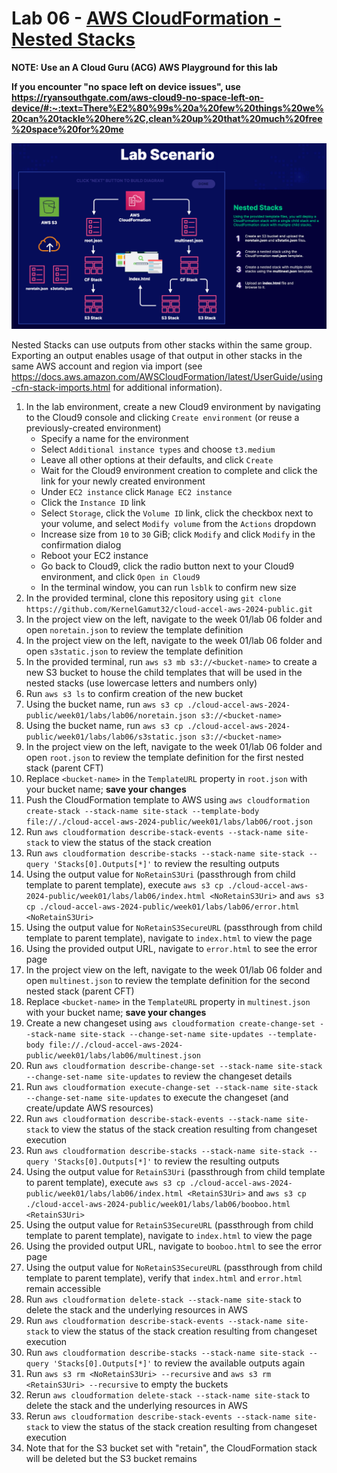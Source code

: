 # Lab 06 - [AWS CloudFormation - Nested Stacks](https://learn.acloud.guru/handson/7e6eecaa-283a-46d2-a1ad-8ec41c198250)

**NOTE: Use an A Cloud Guru (ACG) AWS Playground for this lab**

**If you encounter "no space left on device issues", use https://ryansouthgate.com/aws-cloud9-no-space-left-on-device/#:~:text=There%E2%80%99s%20a%20few%20things%20we%20can%20tackle%20here%2C,clean%20up%20that%20much%20free%20space%20for%20me**

![Week01 / Lab06](../images/week01-lab06.png)

Nested Stacks can use outputs from other stacks within the same group. Exporting an output enables usage of that output in other stacks in the same AWS account and region via import (see https://docs.aws.amazon.com/AWSCloudFormation/latest/UserGuide/using-cfn-stack-imports.html for additional information).

1. In the lab environment, create a new Cloud9 environment by navigating to the Cloud9 console and clicking `Create environment` (or reuse a previously-created environment)
    - Specify a name for the environment
    - Select `Additional instance types` and choose `t3.medium`
    - Leave all other options at their defaults, and click `Create`
    - Wait for the Cloud9 environment creation to complete and click the link for your newly created environment
    - Under `EC2 instance` click `Manage EC2 instance`
    - Click the `Instance ID` link
    - Select `Storage`, click the `Volume ID` link, click the checkbox next to your volume, and select `Modify volume` from the `Actions` dropdown
    - Increase size from `10` to `30` GiB; click `Modify` and click `Modify` in the confirmation dialog
    - Reboot your EC2 instance
    - Go back to Cloud9, click the radio button next to your Cloud9 environment, and click `Open in Cloud9`
    - In the terminal window, you can run `lsblk` to confirm new size
1. In the provided terminal, clone this repository using `git clone https://github.com/KernelGamut32/cloud-accel-aws-2024-public.git`
1. In the project view on the left, navigate to the week 01/lab 06 folder and open `noretain.json` to review the template definition
1. In the project view on the left, navigate to the week 01/lab 06 folder and open `s3static.json` to review the template definition
1. In the provided terminal, run `aws s3 mb s3://<bucket-name>` to create a new S3 bucket to house the child templates that will be used in the nested stacks (use lowercase letters and numbers only)
1. Run `aws s3 ls` to confirm creation of the new bucket
1. Using the bucket name, run `aws s3 cp ./cloud-accel-aws-2024-public/week01/labs/lab06/noretain.json s3://<bucket-name>`
1. Using the bucket name, run `aws s3 cp ./cloud-accel-aws-2024-public/week01/labs/lab06/s3static.json s3://<bucket-name>`
1. In the project view on the left, navigate to the week 01/lab 06 folder and open `root.json` to review the template definition for the first nested stack (parent CFT)
1. Replace `<bucket-name>` in the `TemplateURL` property in `root.json` with your bucket name; **save your changes**
1. Push the CloudFormation template to AWS using `aws cloudformation create-stack --stack-name site-stack --template-body file://./cloud-accel-aws-2024-public/week01/labs/lab06/root.json`
1. Run `aws cloudformation describe-stack-events --stack-name site-stack` to view the status of the stack creation
1. Run `aws cloudformation describe-stacks --stack-name site-stack --query 'Stacks[0].Outputs[*]'` to review the resulting outputs
1. Using the output value for `NoRetainS3Uri` (passthrough from child template to parent template), execute `aws s3 cp ./cloud-accel-aws-2024-public/week01/labs/lab06/index.html <NoRetainS3Uri>` and `aws s3 cp ./cloud-accel-aws-2024-public/week01/labs/lab06/error.html <NoRetainS3Uri>`
1. Using the output value for `NoRetainS3SecureURL` (passthrough from child template to parent template), navigate to `index.html` to view the page
1. Using the provided output URL, navigate to `error.html` to see the error page
1. In the project view on the left, navigate to the week 01/lab 06 folder and open `multinest.json` to review the template definition for the second nested stack (parent CFT)
1. Replace `<bucket-name>` in the `TemplateURL` property in `multinest.json` with your bucket name; **save your changes**
1. Create a new changeset using `aws cloudformation create-change-set --stack-name site-stack --change-set-name site-updates --template-body file://./cloud-accel-aws-2024-public/week01/labs/lab06/multinest.json`
1. Run `aws cloudformation describe-change-set --stack-name site-stack --change-set-name site-updates` to review the changeset details
1. Run `aws cloudformation execute-change-set --stack-name site-stack --change-set-name site-updates` to execute the changeset (and create/update AWS resources)
1. Run `aws cloudformation describe-stack-events --stack-name site-stack` to view the status of the stack creation resulting from changeset execution
1. Run `aws cloudformation describe-stacks --stack-name site-stack --query 'Stacks[0].Outputs[*]'` to review the resulting outputs
1. Using the output value for `RetainS3Uri` (passthrough from child template to parent template), execute `aws s3 cp ./cloud-accel-aws-2024-public/week01/labs/lab06/index.html <RetainS3Uri>` and `aws s3 cp ./cloud-accel-aws-2024-public/week01/labs/lab06/booboo.html <RetainS3Uri>`
1. Using the output value for `RetainS3SecureURL` (passthrough from child template to parent template), navigate to `index.html` to view the page
1. Using the provided output URL, navigate to `booboo.html` to see the error page
1. Using the output value for `NoRetainS3SecureURL` (passthrough from child template to parent template), verify that `index.html` and `error.html` remain accessible
1. Run `aws cloudformation delete-stack --stack-name site-stack` to delete the stack and the underlying resources in AWS
1. Run `aws cloudformation describe-stack-events --stack-name site-stack` to view the status of the stack creation resulting from changeset execution
1. Run `aws cloudformation describe-stacks --stack-name site-stack --query 'Stacks[0].Outputs[*]'` to review the available outputs again
1. Run `aws s3 rm <NoRetainS3Uri> --recursive` and `aws s3 rm <RetainS3Uri> --recursive` to empty the buckets
1. Rerun `aws cloudformation delete-stack --stack-name site-stack` to delete the stack and the underlying resources in AWS
1. Rerun `aws cloudformation describe-stack-events --stack-name site-stack` to view the status of the stack creation resulting from changeset execution
1. Note that for the S3 bucket set with "retain", the CloudFormation stack will be deleted but the S3 bucket remains
